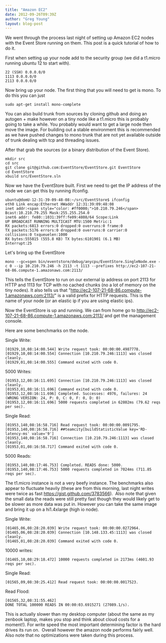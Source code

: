 ```yaml
---
title: "Amazon EC2"
date: 2012-09-26T09:39Z
author: "Greg Young"
layout: blog-post
---
```


We went through the process last night of setting up Amazon EC2 nodes with the Event Store running on them. This post is a quick tutorial of how to do it.

First when setting up your node add to the security group (we did a t1.micro running ubuntu 12 to start with).

```
22 (SSH) 0.0.0.0/0
1113 0.0.0.0/0
2113 0.0.0.0/0
```

Now bring up your node. The first thing that you will need to get is mono. To do this you can just

```
sudo apt-get install mono-complete
```

You can also build trunk from sources by cloning github and doing an autogen + make however on a tiny node like a t1.micro this is probably going to take a while. You probably would want to get a large node then move the image. For building out a stable environment this is recommended as we have pushed changes to mono trunk that are not yet available outside of trunk dealing with tcp and threading issues.

After that grab the sources (or a binary distribution of the Event Store).

```
mkdir src
cd src
git clone git@github.com:EventStore/EventStore.git EventStore
cd EventStore
xbuild src/EventStore.sln
```

Now we have the EventStore built. First we need to get the IP address of the node we can get this by running ifconfig.

```
ubuntu@domU-12-31-39-09-48-08:~/src/EventStore$ ifconfig
eth0 Link encap:Ethernet HWaddr 12:31:39:09:48:08
inet addr:<span style="color: #ff0000;">10.210.79.246</span> Bcast:10.210.79.255 Mask:255.255.254.0
inet6 addr: fe80::1031:39ff:fe09:4808/64 Scope:Link
UP BROADCAST RUNNING MULTICAST MTU:1500 Metric:1
RX packets:6813 errors:0 dropped:0 overruns:0 frame:0
TX packets:5176 errors:0 dropped:0 overruns:0 carrier:0
collisions:0 txqueuelen:1000
RX bytes:555815 (555.8 KB) TX bytes:6101901 (6.1 MB)
Interrupt:25
```

Let's bring up the EventStore

```
mono --gc=sgen bin/eventstore/debug/anycpu/EventStore.SingleNode.exe -c 0 --ip 10.210.79.246 -h 2113 -t 1113 --prefixes http://ec2-107-21-68-86.compute-1.amazonaws.com:2113/
```

This tells the EventStore to run on our external ip address on port 2113 for HTTP and 1113 for TCP with no cached chunks (no a lot of memory on the tiny nodes). It also tells us that "http://ec2-107-21-68-86.compute-1.amazonaws.com:2113/" is a valid prefix for HTTP requests. This is the name of your node (or an elastic ip if you are using elastic ips).

Now the EventStore is up and running. We can from home go to http://ec2-107-21-68-86.compute-1.amazonaws.com:2113/ and get the management console.

Here are some benchmarks on the node.

Single Write:

```
[01929,10,08:14:00.544] Write request took: 00:00:00.4987778.
[01929,10,08:14:00.554] Connection [10.210.79.246:1113] was closed cleanly.
[01929,01,08:14:00.555] Command exited with code 0.
```

5000 Writes:

```
[01953,12,08:16:11.695] Connection [10.210.79.246:1113] was closed cleanly.
[01953,01,08:16:11.696] Command exited with code 0.
[01953,12,08:16:11.696] Completed. Successes: 4976, failures: 24 (WRONG VERSION: 24, P: 0, C: 0, F: 0, D: 0)
[01953,12,08:16:11.696] 5000 requests completed in 62802ms (79.62 reqs per sec).
```

Single Read:

```
[01953,140,08:16:58.716] Read request took: 00:00:00.0091795.
[01953,140,08:16:58.716] ##teamcity[buildStatisticValue key='RD-latency-ms' value='9']
[01953,140,08:16:58.716] Connection [10.210.79.246:1113] was closed cleanly.
[01953,01,08:16:58.717] Command exited with code 0.
```

5000 Reads:

```
[01953,140,08:17:46.753] Completed. READS done: 5000.
[01953,140,08:17:46.753] 5000 requests completed in 7024ms (711.85 reqs per sec).
```

The t1.micro instance is not a very beefy instance. The benchmarks also appear to fluctuate heavily (these are from this morning, last night writes were twice as fast <a href="https://gist.github.com/3783566">https://gist.github.com/3783566</a>).  Also note that given the small data the reads were still pretty fast though they would likely get to be slower as more data was put in. However you can take the same image and bring it up on a hi1.4xlarge (high io node).

Single Write:

```
[01465,06,08:28:20.039] Write request took: 00:00:00.0272964.
[01465,06,08:28:20.039] Connection [10.148.133.45:1113] was closed cleanly.
[01465,01,08:28:20.039] Command exited with code 0.
```

10000 writes:

```
[01465,10,08:29:18.472] 10000 requests completed in 2173ms (4601.93 reqs per sec).
```

Single Read:

```
[01565,09,08:30:25.412] Read request took: 00:00:00.0017523.
```

Read Flood:

```
[01565,32,08:31:55.462]
DONE TOTAL 100000 READS IN 00:00:03.6915271 (27089.1/s).
```

This is actually slower than my desktop computer (about the same as my zenbook laptop, makes you stop and think about cloud costs for a moment!). For write speed the most important determining factor is the hard drives its run on.  Overall however the amazon node performs fairly well. Also note that no optimizations were taken during this process.